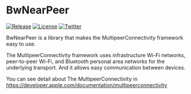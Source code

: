 # BwNearPeer

[![Release](https://img.shields.io/github/v/release/BlueEventHorizon/BwNearPeer)](https://github.com/BlueEventHorizon/BwNearPeer/releases/latest)
[![License](https://img.shields.io/github/license/BlueEventHorizon/BwNearPeer)](https://github.com/BlueEventHorizon/BwNearPeer/blob/main/LICENSE)
[![Twitter](https://img.shields.io/twitter/follow/beowulf_tech?style=social)](https://twitter.com/beowulf_tech)

BwNearPeer is a library that makes the MultipeerConnectivity framework easy to use. 

The MultipeerConnectivity framework uses infrastructure Wi-Fi networks, peer-to-peer Wi-Fi, and Bluetooth personal area networks for the underlying transport.
And it allows easy communication between devices.

You can see detail about The MultipeerConnectivity in https://developer.apple.com/documentation/multipeerconnectivity